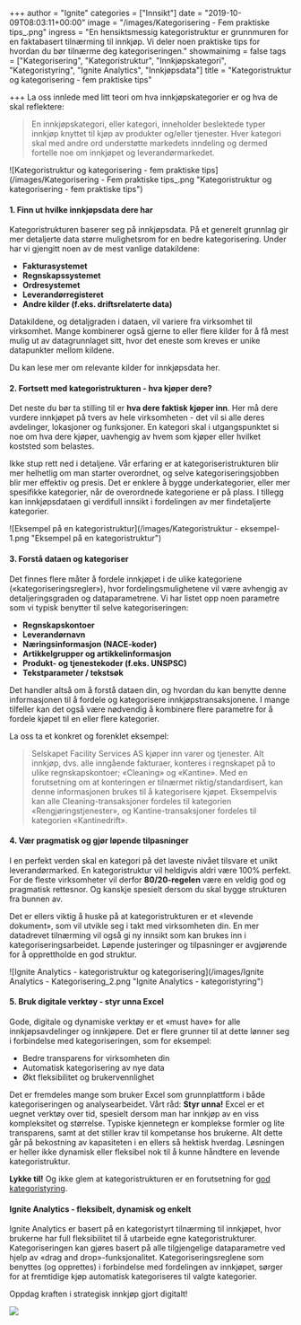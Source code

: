 +++
author = "Ignite"
categories = ["Innsikt"]
date = "2019-10-09T08:03:11+00:00"
image = "/images/Kategorisering - Fem praktiske tips_.png"
ingress = "En hensiktsmessig kategoristruktur er grunnmuren for en faktabasert tilnærming til innkjøp. Vi deler noen praktiske tips for hvordan du bør tilnærme deg kategoriseringen."
showmainimg = false
tags = ["Kategorisering", "Kategoristruktur", "Innkjøpskategori", "Kategoristyring", "Ignite Analytics", "Innkjøpsdata"]
title = "Kategoristruktur og kategorisering - fem praktiske tips"

+++
La oss innlede med litt teori om hva innkjøpskategorier er og hva de skal reflektere:

> En innkjøpskategori, eller kategori, inneholder beslektede typer innkjøp knyttet til kjøp av produkter og/eller tjenester. Hver kategori skal med andre ord understøtte markedets inndeling og dermed fortelle noe om innkjøpet og leverandørmarkedet.

![Kategoristruktur og kategorisering - fem praktiske tips](/images/Kategorisering - Fem praktiske tips_.png "Kategoristruktur og kategorisering - fem praktiske tips")

#### 1. Finn ut hvilke innkjøpsdata dere har

Kategoristrukturen baserer seg på innkjøpsdata. På et generelt grunnlag gir mer detaljerte data større mulighetsrom for en bedre kategorisering. Under har vi gjengitt noen av de mest vanlige datakildene:

* **Fakturasystemet**
* **Regnskapssystemet**
* **Ordresystemet**
* **Leverandørregisteret**
* **Andre kilder (f.eks. driftsrelaterte data)**

Datakildene, og detaljgraden i dataen, vil variere fra virksomhet til virksomhet. Mange kombinerer også gjerne to eller flere kilder for å få mest mulig ut av datagrunnlaget sitt, hvor det eneste som kreves er unike datapunkter mellom kildene.

Du kan lese mer om relevante kilder for innkjøpsdata her.

#### 2. Fortsett med kategoristrukturen - hva kjøper dere?

Det neste du bør ta stilling til er **hva dere faktisk kjøper inn**. Her må dere vurdere innkjøpet på tvers av hele virksomheten - det vil si alle deres avdelinger, lokasjoner og funksjoner. En kategori skal i utgangspunktet si noe om hva dere kjøper, uavhengig av hvem som kjøper eller hvilket koststed som belastes.

Ikke stup rett ned i detaljene. Vår erfaring er at kategoriseristrukturen blir mer helhetlig om man starter overordnet, og selve kategoriseringsjobben blir mer effektiv og presis. Det er enklere å bygge underkategorier, eller mer spesifikke kategorier, når de overordnede kategoriene er på plass. I tillegg kan innkjøpsdataen gi verdifull innsikt i fordelingen av mer findetaljerte kategorier.

![Eksempel på en kategoristruktur](/images/Kategoristruktur - eksempel-1.png "Eksempel på en kategoristruktur")

#### 3. Forstå dataen og kategoriser

Det finnes flere måter å fordele innkjøpet i de ulike kategoriene («kategoriseringsregler»), hvor fordelingsmulighetene vil være avhengig av detaljeringsgraden og dataparametrene. Vi har listet opp noen parametre som vi typisk benytter til selve kategoriseringen:

* **Regnskapskontoer**
* **Leverandørnavn**
* **Næringsinformasjon (NACE-koder)**
* **Artikkelgrupper og artikkelinformasjon**
* **Produkt- og tjenestekoder (f.eks. UNSPSC)**
* **Tekstparameter / tekstsøk**

Det handler altså om å forstå dataen din, og hvordan du kan benytte denne informasjonen til å fordele og kategorisere innkjøpstransaksjonene. I mange tilfeller kan det også være nødvendig å kombinere flere parametre for å fordele kjøpet til en eller flere kategorier.

La oss ta et konkret og forenklet eksempel:

> Selskapet Facility Services AS kjøper inn varer og tjenester. Alt innkjøp, dvs. alle inngående fakturaer, konteres i regnskapet på to ulike regnskapskontoer; «Cleaning» og «Kantine». Med en forutsetning om at konteringen er tilnærmet riktig/standardisert, kan denne informasjonen brukes til å kategorisere kjøpet. Eksempelvis kan alle Cleaning-transaksjoner fordeles til kategorien «Rengjøringstjenester», og Kantine-transaksjoner fordeles til kategorien «Kantinedrift».

#### 4. Vær pragmatisk og gjør løpende tilpasninger

I en perfekt verden skal en kategori på det laveste nivået tilsvare et unikt leverandørmarked. En kategoristruktur vil heldigvis aldri være 100% perfekt. For de fleste virksomheter vil derfor **80/20-regelen** være en veldig god og pragmatisk rettesnor. Og kanskje spesielt dersom du skal bygge strukturen fra bunnen av.

Det er ellers viktig å huske på at kategoristrukturen er et «levende dokument», som vil utvikle seg i takt med virksomheten din. En mer datadrevet tilnærming vil også gi ny innsikt som kan brukes inn i kategoriseringsarbeidet. Løpende justeringer og tilpasninger er avgjørende for å opprettholde en god struktur.

![Ignite Analytics - kategoristruktur og kategorisering](/images/Ignite Analytics - Kategorisering_2.png "Ignite Analytics - kategoristyring")

#### 5. Bruk digitale verktøy - styr unna Excel

Gode, digitale og dynamiske verktøy er et «must have» for alle innkjøpsavdelinger og innkjøpere. Det er flere grunner til at dette lønner seg i forbindelse med kategoriseringen, som for eksempel:

* Bedre transparens for virksomheten din
* Automatisk kategorisering av nye data
* Økt fleksibilitet og brukervennlighet

Det er fremdeles mange som bruker Excel som grunnplattform i både kategoriseringen og analysearbeidet. Vårt råd: **Styr unna!** Excel er et uegnet verktøy over tid, spesielt dersom man har innkjøp av en viss kompleksitet og størrelse. Typiske kjennetegn er komplekse formler og lite transparens, samt at det stiller krav til kompetanse hos brukerne. Alt dette går på bekostning av kapasiteten i en ellers så hektisk hverdag. Løsningen er heller ikke dynamisk eller fleksibel nok til å kunne håndtere en levende kategoristruktur.

**Lykke til!** Og ikke glem at kategoristrukturen er en forutsetning for [god kategoristyring](https://www.ignite.no/blogg/innsikt/en-praktisk-tiln%C3%A6rming-til-kategoristyring/ "Kategoristyring").

#### Ignite Analytics - fleksibelt, dynamisk og enkelt

Ignite Analytics er basert på en kategoristyrt tilnærming til innkjøpet, hvor brukerne har full fleksibilitet til å utarbeide egne kategoristrukturer. Kategoriseringen kan gjøres basert på alle tilgjengelige dataparametre ved hjelp av «drag and drop»-funksjonalitet. Kategoriseringsreglene som benyttes (og opprettes) i forbindelse med fordelingen av innkjøpet, sørger for at fremtidige kjøp automatisk kategoriseres til valgte kategorier.

Oppdag kraften i strategisk innkjøp gjort digitalt!

[![](https://www.ignite.no/images/Pr%C3%B8v%20Ignite%20Analytics%20-%201200%20x100.png)](https://www.ignite.no/ignite-analytics/demo/ "Prøv Ignite Analytics")